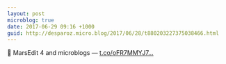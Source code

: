```yaml
---
layout: post
microblog: true
date: 2017-06-29 09:16 +1000
guid: http://desparoz.micro.blog/2017/06/28/t880203227375038466.html
---
```

🔗 MarsEdit 4 and microblogs — [t.co/oFR7MMYJ7...](https://t.co/oFR7MMYJ75)
